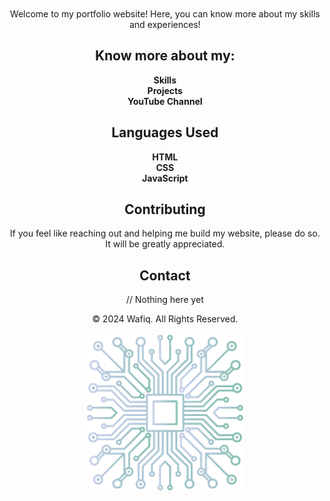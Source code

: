 <div align="center">

<h1 style="color: transparent; background-image: linear-gradient(45deg, var(--gradient-start), var(--gradient-end)); background-clip: text; -webkit-background-clip: text; font-family: 'Cascadia Code', sans-serif; font-weight: 600; opacity: 0.75;">Wafiq5</h1>

Welcome to my portfolio website! Here, you can know more about my skills and experiences!

## Know more about my:

**Skills**<br>
**Projects**<br>
**YouTube Channel**<br>

## Languages Used

**HTML**<br>
**CSS**<br>
**JavaScript**<br>

## Contributing

If you feel like reaching out and helping me build my website, please do so. It will be greatly appreciated.

## Contact

// Nothing here yet

© 2024 Wafiq. All Rights Reserved. <br><br>
<img src="PICTURES/Pic%20-%201%20(Landing%20%7BCPU%20CHIP%7D).svg" alt="Landing Image" width="250">

</div>
